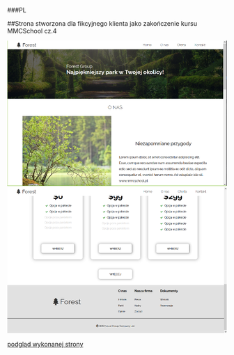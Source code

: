 ###PL

##Strona stworzona dla fikcyjnego klienta jako zakończenie kursu MMCSchool cz.4


![Screenshot](forestgroupScreenShot.png)
![Screenshot](forestgroupScreenShot2.png)



[podgląd wykonanej strony](https://nitpawel.github.io/forestgroup/strona/index.html) 